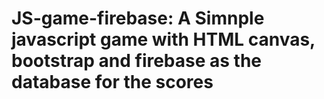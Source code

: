 # JS-game-firebase: A Simnple javascript game with HTML canvas, bootstrap and firebase as the database for the scores  
